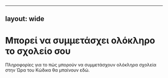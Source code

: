 * * *

## layout: wide

# Μπορεί να συμμετάσχει ολόκληρο το σχολείο σου

Πληροφορίες για το πώς μπορούν να συμμετάσχουν ολόκληρα σχολεία στην Ώρα του Κώδικα θα μπαίνουν εδώ.
